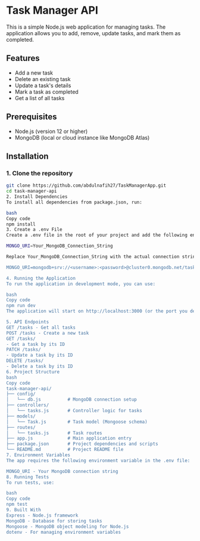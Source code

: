 # Task Manager API

This is a simple Node.js web application for managing tasks. The application allows you to add, remove, update tasks, and mark them as completed.

## Features

- Add a new task
- Delete an existing task
- Update a task's details
- Mark a task as completed
- Get a list of all tasks

## Prerequisites

- Node.js (version 12 or higher)
- MongoDB (local or cloud instance like MongoDB Atlas)

## Installation

### 1. Clone the repository
```bash
git clone https://github.com/abdulnafih27/TaskManagerApp.git
cd task-manager-api
2. Install Dependencies
To install all dependencies from package.json, run:

bash
Copy code
npm install
3. Create a .env File
Create a .env file in the root of your project and add the following environment variable:

MONGO_URI=Your_MongoDB_Connection_String

Replace Your_MongoDB_Connection_String with the actual connection string for your MongoDB instance. If you're using MongoDB Atlas, it might look like this:

MONGO_URI=mongodb+srv://<username>:<password>@cluster0.mongodb.net/task-manager?retryWrites=true&w=majority

4. Running the Application
To run the application in development mode, you can use:

bash
Copy code
npm run dev
The application will start on http://localhost:3000 (or the port you define in your configuration).

5. API Endpoints
GET /tasks - Get all tasks
POST /tasks - Create a new task
GET /tasks/
- Get a task by its ID
PATCH /tasks/
- Update a task by its ID
DELETE /tasks/
- Delete a task by its ID
6. Project Structure
bash
Copy code
task-manager-api/
├── config/
│   └── db.js          # MongoDB connection setup
├── controllers/
│   └── tasks.js       # Controller logic for tasks
├── models/
│   └── Task.js        # Task model (Mongoose schema)
├── routes/
│   └── tasks.js       # Task routes
├── app.js             # Main application entry
├── package.json       # Project dependencies and scripts
└── README.md          # Project README file
7. Environment Variables
The app requires the following environment variable in the .env file:

MONGO_URI - Your MongoDB connection string
8. Running Tests
To run tests, use:

bash
Copy code
npm test
9. Built With
Express - Node.js framework
MongoDB - Database for storing tasks
Mongoose - MongoDB object modeling for Node.js
dotenv - For managing environment variables